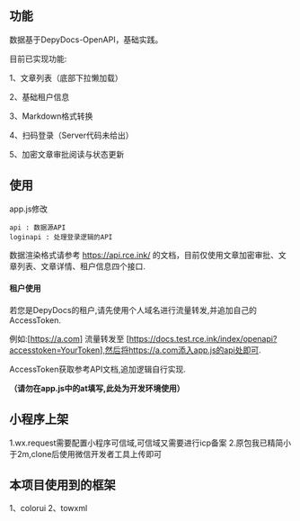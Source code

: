 ## 功能

数据基于DepyDocs-OpenAPI，基础实践。

目前已实现功能:

1、文章列表（底部下拉懒加载）

2、基础租户信息

3、Markdown格式转换

4、扫码登录（Server代码未给出）

5、加密文章审批阅读与状态更新

## 使用

app.js修改

```
api : 数据源API
loginapi : 处理登录逻辑的API
```

数据渲染格式请参考 https://api.rce.ink/ 的文档，目前仅使用文章加密审批、文章列表、文章详情、租户信息四个接口.

#### 租户使用

若您是DepyDocs的租户,请先使用个人域名进行流量转发,并追加自己的AccessToken.

例如:[https://a.com] 流量转发至 [https://docs.test.rce.ink/index/openapi?accesstoken=YourToken],然后将https://a.com添入app.js的api处即可.

AccessToken获取参考API文档,追加逻辑自行实现.

**（请勿在app.js中的at填写,此处为开发环境使用）**

## 小程序上架

1.wx.request需要配置小程序可信域,可信域又需要进行icp备案
2.原包我已精简小于2m,clone后使用微信开发者工具上传即可

## 本项目使用到的框架

1、colorui
2、towxml
